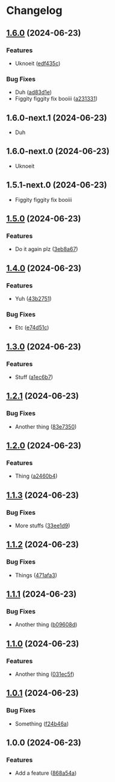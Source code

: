 # Changelog

## [1.6.0](https://github.com/benelan/release-testing/compare/v1.5.0...v1.6.0) (2024-06-23)


### Features

* Uknoeit ([edf435c](https://github.com/benelan/release-testing/commit/edf435c8e47f39c74604becc2762e81001961ceb))


### Bug Fixes

* Duh ([ad83d1e](https://github.com/benelan/release-testing/commit/ad83d1e465f3cd691f72c037cde57b3e99346da3))
* Figgity figgity fix booiii ([a231331](https://github.com/benelan/release-testing/commit/a231331814a5d4b8cf3919ce6db7290f9347288d))

## 1.6.0-next.1 (2024-06-23)

* Duh

## 1.6.0-next.0 (2024-06-23)

* Uknoeit

## 1.5.1-next.0 (2024-06-23)

* Figgity figgity fix booiii

## [1.5.0](https://github.com/benelan/release-testing/compare/v1.4.0...v1.5.0) (2024-06-23)


### Features

* Do it again plz ([3eb8a67](https://github.com/benelan/release-testing/commit/3eb8a670c480f9838b33defbc7d101bc9844f59e))

## [1.4.0](https://github.com/benelan/release-testing/compare/v1.3.0...v1.4.0) (2024-06-23)


### Features

* Yuh ([43b2751](https://github.com/benelan/release-testing/commit/43b2751f9fa2d5f581322ca79395c3e3aba71b1d))


### Bug Fixes

* Etc ([e74d51c](https://github.com/benelan/release-testing/commit/e74d51cb02879bca6d7c9b049a4e7b1d83cf7f70))

## [1.3.0](https://github.com/benelan/release-testing/compare/v1.2.1...v1.3.0) (2024-06-23)


### Features

* Stuff ([a1ec6b7](https://github.com/benelan/release-testing/commit/a1ec6b7563a2fb7309d480c7bf4421c116552b7b))

## [1.2.1](https://github.com/benelan/release-testing/compare/v1.2.0...v1.2.1) (2024-06-23)


### Bug Fixes

* Another thing ([83e7350](https://github.com/benelan/release-testing/commit/83e7350bf4862c45649b890fc502fb3d4082d947))

## [1.2.0](https://github.com/benelan/release-testing/compare/v1.1.3...v1.2.0) (2024-06-23)


### Features

* Thing ([a2460b4](https://github.com/benelan/release-testing/commit/a2460b40a9afcad08faf7440f9ffec0ea80ad829))

## [1.1.3](https://github.com/benelan/release-testing/compare/v1.1.2...v1.1.3) (2024-06-23)


### Bug Fixes

* More stuffs ([33ee1d9](https://github.com/benelan/release-testing/commit/33ee1d9827f478cf94291531c44367ba0676b3af))

## [1.1.2](https://github.com/benelan/release-testing/compare/v1.1.1...v1.1.2) (2024-06-23)


### Bug Fixes

* Things ([471afa3](https://github.com/benelan/release-testing/commit/471afa346f22a35826a3c8ac5abe1b4b1496df23))

## [1.1.1](https://github.com/benelan/release-testing/compare/v1.1.0...v1.1.1) (2024-06-23)


### Bug Fixes

* Another thing ([b09608d](https://github.com/benelan/release-testing/commit/b09608dd467402aafe113bf1d5dc585cc2347edf))

## [1.1.0](https://github.com/benelan/release-testing/compare/v1.0.1...v1.1.0) (2024-06-23)


### Features

* Another thing ([031ec5f](https://github.com/benelan/release-testing/commit/031ec5f1b55df932225db4bdb8c6ad2bba43a634))

## [1.0.1](https://github.com/benelan/release-testing/compare/v1.0.0...v1.0.1) (2024-06-23)


### Bug Fixes

* Something ([f24b46a](https://github.com/benelan/release-testing/commit/f24b46a4382d429f4b13334b4a35cde0c3689565))

## 1.0.0 (2024-06-23)


### Features

* Add a feature ([868a54a](https://github.com/benelan/release-testing/commit/868a54a927a15674af685f7a7d5ff1bbd250a5dd))
